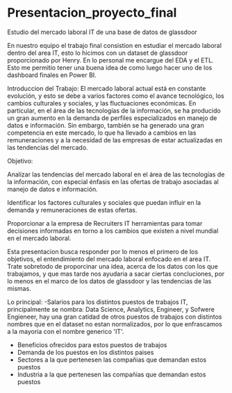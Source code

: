 # Presentacion_proyecto_final
Estudio del mercado laboral IT de una base de datos de glassdoor

En nuestro equipo el trabajo final consistion en estudiar el mercado laboral dentro del area IT, esto lo hicimos con un dataset de glassdoor
proporcionado por Henry. En lo personal me encargue del EDA y el ETL. Esto me permitio tener 
una buena idea de como luego hacer uno de los dashboard finales en Power BI.

Introduccion del Trabajo:
El mercado laboral actual está en constante evolución, y esto se debe a varios factores como el avance tecnológico, los cambios culturales y
sociales, y las fluctuaciones económicas. En particular, en el área de las tecnologías de la información, se ha producido un gran aumento en la 
demanda de perfiles especializados en manejo de datos e información. Sin embargo, también se ha generado una gran competencia en este mercado, 
lo que ha llevado a cambios en las remuneraciones y a la necesidad de las empresas de estar actualizadas en las tendencias del mercado.

Objetivo:

Analizar las tendencias del mercado laboral en el área de las tecnologías de la información, con especial énfasis en las ofertas de trabajo 
asociadas al manejo de datos e información.

Identificar los factores culturales y sociales que puedan influir en la demanda y remuneraciones de estas ofertas.

Proporcionar a la empresa de Recruiters IT herramientas para tomar decisiones informadas en torno a los cambios que existen a nivel mundial en el mercado laboral.


Esta presentacion busca responder por lo menos el primero de los objetivos, el entendimiento del mercado laboral enfocado en el area IT.
Trate sobretodo de proporcinar una idea, acerca de los datos con los que trabajamos, y que mas tarde
nos ayudaria a sacar ciertas concluciones, por lo menos en el marco de los datos de glassdoor y las tendencias de las mismas.

Lo principal: 
-Salarios para los distintos puestos de trabajos IT, principalmente se nombra: Data Science, Analytics, Engineer, y Sofwere Engieneer,
hay una gran catidad de otros puestos de trabajos con distintos nombres que en el dataset no estan normalizados, por lo que enfrascamos 
a la mayoria con el nombre generico 'IT'.
- Beneficios ofrecidos para estos puestos de trabajos
- Demanda de los puestos en los distintos paises
- Sectores a la que pertenesen las compañias que demandan estos puestos
- Industria a la que pertenesen las compañias que demandan estos puestos

